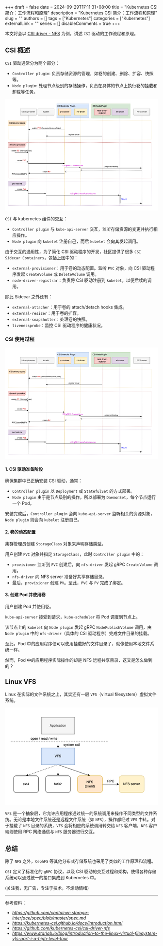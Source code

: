 +++
draft = false
date = 2024-09-29T17:11:31+08:00
title = "Kubernetes CSI 简介：工作流程和原理"
description = "Kubernetes CSI 简介：工作流程和原理"
slug = ""
authors = []
tags = ["Kubernetes"]
categories = ["Kubernetes"]
externalLink = ""
series = []
disableComments = true
+++

本文将会以 [CSI driver - NFS](https://github.com/kubernetes-csi/csi-driver-nfs) 为例，讲述 `CSI` 驱动的工作流程和原理。

## CSI 概述

`CSI` 驱动通常分为两个部分：
- `Controller plugin`: 负责存储资源的管理，如卷的创建、删除、扩容、快照等。
- `Node plugin`: 处理节点级别的存储操作，负责在具体的节点上执行卷的挂载和卸载等任务。

![](https://raw.githubusercontent.com/RifeWang/images/master/k8s/k8s-csi.drawio.png)

`CSI` 与 kubernetes 组件的交互：
- `Controller plugin` 与 `kube-api-server` 交互，监听存储资源的变更并执行相应操作。
- `Node plugin` 向 `kubelet` 注册自己，而后 `kubelet` 会向其发起调用。

由于交互的通用性，为了简化 CSI 驱动程序的开发，社区提供了很多 `CSI Sidecar Containers`，包括上图中的：
- `external-provisioner`：用于卷的动态配置。监听 `PVC` 对象，向 CSI 驱动程序发起 `CreateVolume` 或 `DeleteVolume` 调用。
- `node-driver-registrar`：负责将 CSI 驱动注册到 `kubelet`，以便后续的调用。

除此 Sidecar 之外还有：
- `external-attacher`：用于卷的 attach/detach hooks 集成。
- `external-resizer`：用于卷的扩容。
- `external-snapshotter`：处理卷的快照。
- `livenessprobe`：监控 CSI 驱动程序的健康状况。

### CSI 使用过程

![](https://raw.githubusercontent.com/RifeWang/images/master/k8s/k8s-csi.drawio.png)

#### 1. CSI 驱动准备阶段

确保集群中已正确安装 CSI 驱动，通常：
- `Controller plugin` 以 `Deployment` 或 `StatefulSet` 的方式部署。
- `Node plugin` 由于是节点级别的操作，所以部署为 `DaemonSet`，每个节点运行一个 Pod。

安装完成后，`Controller plugin` 会向 `kube-api-server` 监听相关的资源对象，`Node plugin` 则会向 `kubelet` 注册自己。

#### 2. 卷的动态配置

集群管理员创建 `StorageClass` 对象来声明存储类型。

用户创建 `PVC` 对象并指定 `StorageClass`，此时 `Controller plugin` 中的：
- `provisioner` 监听到 `PVC` 创建后，向 `nfs-driver` 发起 gRPC `CreateVolume` 调用。
- `nfs-driver` 向 NFS server 准备好共享存储目录。
- 最后，`provisioner` 创建 `PV`。至此，`PVC` 与 `PV` 完成了绑定。

#### 3. 创建 Pod 并使用卷

用户创建 Pod 并使用卷。

`kube-api-server` 接受到请求，`kube-scheduler` 将 Pod 调度到节点上。

该节点上的 `kubelet` 向 `Node plugin` 发起 gRPC `NodePublishVolume` 调用，由 `Node plugin` 中的 `nfs-driver`（具体的 CSI 驱动程序）完成文件目录的挂载。

至此，Pod 中的应用程序便可以使用挂载好的文件目录了，就像使用本地文件系统一样。

然而，Pod 中的应用程序实际操作的却是 NFS 远程共享目录，这又是怎么做到的？


## Linux VFS

Linux 在实际的文件系统之上，其实还有一层 `VFS`（virtual filesystem）虚拟文件系统。

![](https://raw.githubusercontent.com/RifeWang/images/master/k8s/linux-VFS.drawio.png)

`VFS` 是一个抽象层，它允许应用程序通过统一的系统调用来操作不同类型的文件系统。无论是本地文件系统还是远程文件系统（如 `NFS`），操作都经过 `VFS` 中转。对于挂载了 `NFS` 目录的系统，`VFS` 会将相应的系统调用转交给 `NFS` 客户端，`NFS` 客户端则使用 RPC 网络通信与 `NFS` 服务器进行交互。

## 总结

除了 `NFS` 之外，`CephFS` 等其他分布式存储系统也采用了类似的工作原理和流程。

`CSI` 定义了标准化的 `gRPC` 协议，以及 CSI 驱动的交互过程和架构，使得各种存储系统可以通过统一的接口集成到 Kubernetes 中。


(关注我，无广告，专注于技术，不煽动情绪)

---

参考资料：

- *https://github.com/container-storage-interface/spec/blob/master/spec.md*
- *https://kubernetes-csi.github.io/docs/introduction.html*
- *https://github.com/kubernetes-csi/csi-driver-nfs*
- *https://www.starlab.io/blog/introduction-to-the-linux-virtual-filesystem-vfs-part-i-a-high-level-tour*
